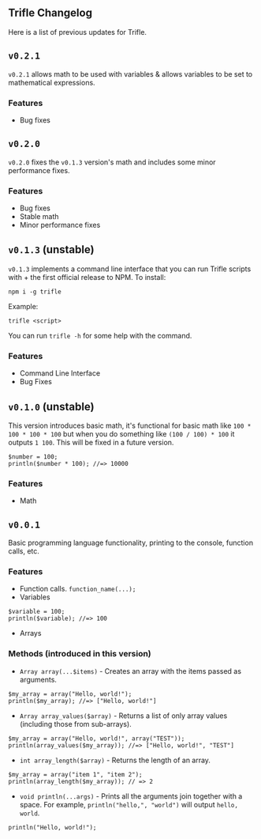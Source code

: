 ## Trifle Changelog
Here is a list of previous updates for Trifle.

## `v0.2.1`
`v0.2.1` allows math to be used with variables & allows variables to be set to mathematical expressions.

### Features
- Bug fixes

## `v0.2.0`
`v0.2.0` fixes the `v0.1.3` version's math and includes some minor performance fixes.

### Features
- Bug fixes
- Stable math
- Minor performance fixes

## `v0.1.3` (unstable)
`v0.1.3` implements a command line interface that you can run Trifle scripts with + the first official release to NPM.
To install:
```
npm i -g trifle
```
Example:
```
trifle <script>
```
You can run `trifle -h` for some help with the command.
### Features
- Command Line Interface
- Bug Fixes

## `v0.1.0` (unstable)
This version introduces basic math,  it's functional for basic math like `100 * 100 * 100 * 100` but when you do something like `(100 / 100) * 100` it outputs `1 100`.  This will be fixed in a future version.
```
$number = 100;
println($number * 100); //=> 10000
```
### Features
- Math

## `v0.0.1`
Basic programming language functionality, printing to the console, function calls, etc.
### Features
- Function calls. `function_name(...);`
- Variables
```
$variable = 100;
println($variable); //=> 100
```
- Arrays
### Methods (introduced in this version)
- `Array array(...$items)` - Creates an array with the items passed as arguments.
```
$my_array = array("Hello, world!");
println($my_array); //=> ["Hello, world!"]
```
- `Array array_values($array)` - Returns a list of only array values (including those from sub-arrays).
```
$my_array = array("Hello, world!", array("TEST"));
println(array_values($my_array)); //=> ["Hello, world!", "TEST"]
```
- `int array_length($array)` - Returns the length of an array.
```
$my_array = array("item 1", "item 2");
println(array_length($my_array)); // => 2
```
- `void println(...args)` - Prints all the arguments join together with a space.  For example, `println("hello,", "world")` will output `hello, world`.
```
println("Hello, world!");
```